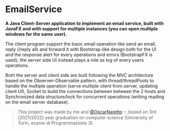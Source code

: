 # EmailService

**A Java Client-Server application to implement an email service, built with JavaFX and with support for multiple instances (you can open multiple windows for the same user).**

The client program support the basic email operation like send an email, reply (/reply all) and forward it with Bootstrap-like design both for the UI and the response alert for every operations and errors (BootstrapFX is used); the server side UI instead plays a role as log of every users operations.

Both the server and client side are built following the MVC architecture based on the Observer-Observable pattern, with thread/threadPools to handle the multiple operation (serve multiple client from server, updating client UI), Socket to build the connections between between the 2 hosts and Synchronized data structure/lock for concurrent operations (writing reading on the email server database).

> This project was made by me and [@OscarNaretto](https://github.com/OscarNaretto) ✨,based on 3rd (2021/2022) year graduation on computer science (University of Turin, esame di Programmazione 3).
